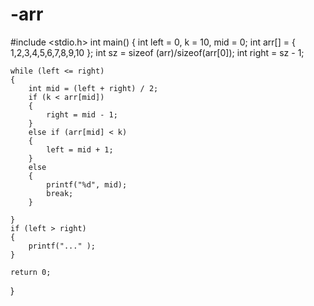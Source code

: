# -arr
#include <stdio.h>
int main()
{
	int left = 0, k = 10, mid = 0;
	int arr[] = { 1,2,3,4,5,6,7,8,9,10 };
	int sz = sizeof (arr)/sizeof(arr[0]);
	int right = sz - 1;
	
	while (left <= right)
	{
		int mid = (left + right) / 2;
		if (k < arr[mid])
		{
			right = mid - 1;
		}
		else if (arr[mid] < k)
		{
			left = mid + 1;
		}
		else 
		{
			printf("%d", mid);
			break;
		}
		
	}
	if (left > right)
	{
		printf("..." );
	}
	
	return 0;
}
